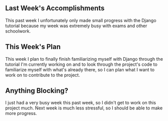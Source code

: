 ## Last Week's Accomplishments

This past week I unfortunately only made small progress with the Django tutorial because my week was extremely busy with exams and other schoolwork.

## This Week's Plan

This week I plan to finally finish familiarizing myself with Django through the tutorial I'm currently working on and to look through the project's code to familiarize myself with what's already there, so I can plan what I want to work on to contribute to the project.


## Anything Blocking?

I just had a very busy week this past week, so I didn't get to work on this project much. Next week is much less stressful, so I should be able to make more progress.
